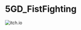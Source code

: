 # 5GD_FistFighting

![itch.io](https://img.shields.io/badge/Itch.io-FA5C5C?style=for-the-badge&logo=itchdotio&logoColor=white)
